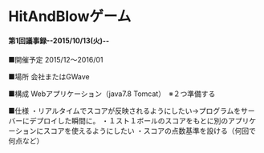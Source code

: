 # HitAndBlowゲーム

#### 第1回議事録--2015/10/13(火)--
■開催予定
2015/12～2016/01

■場所
会社またはGWave

■構成
Webアプリケーション（java7.8 Tomcat）　※２つ準備する

■仕様
・リアルタイムでスコアが反映されるようにしたい→プログラムをサーバーにデプロイした瞬間に。
・１スト１ボールのスコアをもとに別のアプリケーションにスコアを使えるようにしたい
・スコアの点数基準を設ける（何回で何点など）
